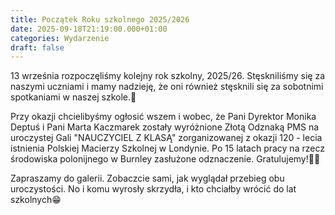 ```yaml
---
title: Początek Roku szkolnego 2025/2026
date: 2025-09-18T21:19:00.000+01:00
categories: Wydarzenie
draft: false
---
```

13 września rozpoczęliśmy kolejny rok szkolny, 2025/26. Stęskniliśmy się za naszymi uczniami i mamy nadzieję, że oni również stęsknili się za sobotnimi spotkaniami w naszej szkole.🙂

Przy okazji chcielibyśmy ogłosić wszem i wobec, że Pani Dyrektor Monika Deptuś i Pani Marta Kaczmarek zostały wyróżnione Złotą Odznaką PMS na uroczystej Gali "NAUCZYCIEL Z KLASĄ" zorganizowanej z okazji 120 - lecia istnienia Polskiej Macierzy Szkolnej w Londynie. Po 15 latach pracy na rzecz środowiska polonijnego w Burnley zasłużone odznaczenie. Gratulujemy!👏👏

Zapraszamy do galerii. Zobaczcie sami, jak wyglądał przebieg obu uroczystości. No i komu wyrosły skrzydła, i kto chciałby wrócić do lat szkolnych😁
